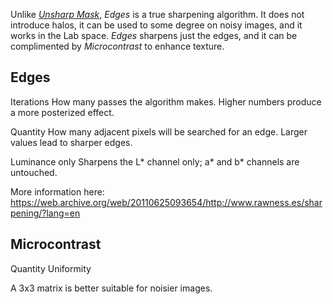 Unlike *[Unsharp Mask](Sharpening#Unsharp_Mask "wikilink")*, *Edges* is
a true sharpening algorithm. It does not introduce halos, it can be used
to some degree on noisy images, and it works in the Lab space. *Edges*
sharpens just the edges, and it can be complimented by *Microcontrast*
to enhance texture.

## Edges

Iterations
How many passes the algorithm makes. Higher numbers produce a more
posterized effect.

Quantity
How many adjacent pixels will be searched for an edge. Larger values
lead to sharper edges.

Luminance only
Sharpens the L\* channel only; a\* and b\* channels are untouched.

More information here:
<https://web.archive.org/web/20110625093654/http://www.rawness.es/sharpening/?lang=en>

## Microcontrast

Quantity
Uniformity

A 3x3 matrix is better suitable for noisier images.